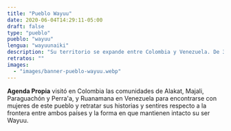 ```yaml
---
title: "Pueblo Wayuu"
date: 2020-06-04T14:29:11-05:00
draft: false
type: "pueblo"
pueblo: "wayuu"
lengua: "wayuunaiki"
description: "Su territorio se expande entre Colombia y Venezuela. De 380.460 personas reconocidas como Wayuu, X son Jieyuu (mujeres). Este pueblo concibe la figura de la mujer como eje fundamental para la continuidad de la memoria desde la línea matrilineal."
retratos: ""
images:
  - "images/banner-pueblo-wayuu.webp"
---
```


**Agenda Propia** visitó en Colombia las comunidades de Alakat, Majali, Paraguachón y Perra'a, y Ruanamana en Venezuela para encontrarse con mujeres de este pueblo y retratar sus historias y sentires respecto a la frontera entre ambos países y la forma en que mantienen intacto su ser Wayuu.
